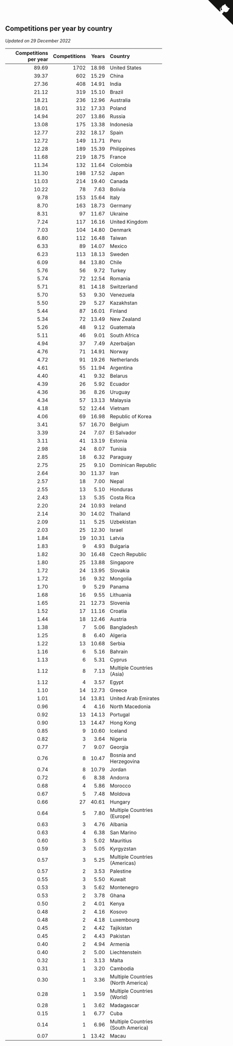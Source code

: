 ## Competitions per year by country

*Updated on 29 December 2022*

| Competitions per year | Competitions | Years | Country |
| ---: | ---: | ---: | :--- |
| 89.69 | 1702 | 18.98 | United States |
| 39.37 | 602 | 15.29 | China |
| 27.36 | 408 | 14.91 | India |
| 21.12 | 319 | 15.10 | Brazil |
| 18.21 | 236 | 12.96 | Australia |
| 18.01 | 312 | 17.33 | Poland |
| 14.94 | 207 | 13.86 | Russia |
| 13.08 | 175 | 13.38 | Indonesia |
| 12.77 | 232 | 18.17 | Spain |
| 12.72 | 149 | 11.71 | Peru |
| 12.28 | 189 | 15.39 | Philippines |
| 11.68 | 219 | 18.75 | France |
| 11.34 | 132 | 11.64 | Colombia |
| 11.30 | 198 | 17.52 | Japan |
| 11.03 | 214 | 19.40 | Canada |
| 10.22 | 78 | 7.63 | Bolivia |
| 9.78 | 153 | 15.64 | Italy |
| 8.70 | 163 | 18.73 | Germany |
| 8.31 | 97 | 11.67 | Ukraine |
| 7.24 | 117 | 16.16 | United Kingdom |
| 7.03 | 104 | 14.80 | Denmark |
| 6.80 | 112 | 16.48 | Taiwan |
| 6.33 | 89 | 14.07 | Mexico |
| 6.23 | 113 | 18.13 | Sweden |
| 6.09 | 84 | 13.80 | Chile |
| 5.76 | 56 | 9.72 | Turkey |
| 5.74 | 72 | 12.54 | Romania |
| 5.71 | 81 | 14.18 | Switzerland |
| 5.70 | 53 | 9.30 | Venezuela |
| 5.50 | 29 | 5.27 | Kazakhstan |
| 5.44 | 87 | 16.01 | Finland |
| 5.34 | 72 | 13.49 | New Zealand |
| 5.26 | 48 | 9.12 | Guatemala |
| 5.11 | 46 | 9.01 | South Africa |
| 4.94 | 37 | 7.49 | Azerbaijan |
| 4.76 | 71 | 14.91 | Norway |
| 4.72 | 91 | 19.26 | Netherlands |
| 4.61 | 55 | 11.94 | Argentina |
| 4.40 | 41 | 9.32 | Belarus |
| 4.39 | 26 | 5.92 | Ecuador |
| 4.36 | 36 | 8.26 | Uruguay |
| 4.34 | 57 | 13.13 | Malaysia |
| 4.18 | 52 | 12.44 | Vietnam |
| 4.06 | 69 | 16.98 | Republic of Korea |
| 3.41 | 57 | 16.70 | Belgium |
| 3.39 | 24 | 7.07 | El Salvador |
| 3.11 | 41 | 13.19 | Estonia |
| 2.98 | 24 | 8.07 | Tunisia |
| 2.85 | 18 | 6.32 | Paraguay |
| 2.75 | 25 | 9.10 | Dominican Republic |
| 2.64 | 30 | 11.37 | Iran |
| 2.57 | 18 | 7.00 | Nepal |
| 2.55 | 13 | 5.10 | Honduras |
| 2.43 | 13 | 5.35 | Costa Rica |
| 2.20 | 24 | 10.93 | Ireland |
| 2.14 | 30 | 14.02 | Thailand |
| 2.09 | 11 | 5.25 | Uzbekistan |
| 2.03 | 25 | 12.30 | Israel |
| 1.84 | 19 | 10.31 | Latvia |
| 1.83 | 9 | 4.93 | Bulgaria |
| 1.82 | 30 | 16.48 | Czech Republic |
| 1.80 | 25 | 13.88 | Singapore |
| 1.72 | 24 | 13.95 | Slovakia |
| 1.72 | 16 | 9.32 | Mongolia |
| 1.70 | 9 | 5.29 | Panama |
| 1.68 | 16 | 9.55 | Lithuania |
| 1.65 | 21 | 12.73 | Slovenia |
| 1.52 | 17 | 11.16 | Croatia |
| 1.44 | 18 | 12.46 | Austria |
| 1.38 | 7 | 5.06 | Bangladesh |
| 1.25 | 8 | 6.40 | Algeria |
| 1.22 | 13 | 10.68 | Serbia |
| 1.16 | 6 | 5.16 | Bahrain |
| 1.13 | 6 | 5.31 | Cyprus |
| 1.12 | 8 | 7.13 | Multiple Countries (Asia) |
| 1.12 | 4 | 3.57 | Egypt |
| 1.10 | 14 | 12.73 | Greece |
| 1.01 | 14 | 13.81 | United Arab Emirates |
| 0.96 | 4 | 4.16 | North Macedonia |
| 0.92 | 13 | 14.13 | Portugal |
| 0.90 | 13 | 14.47 | Hong Kong |
| 0.85 | 9 | 10.60 | Iceland |
| 0.82 | 3 | 3.64 | Nigeria |
| 0.77 | 7 | 9.07 | Georgia |
| 0.76 | 8 | 10.47 | Bosnia and Herzegovina |
| 0.74 | 8 | 10.79 | Jordan |
| 0.72 | 6 | 8.38 | Andorra |
| 0.68 | 4 | 5.86 | Morocco |
| 0.67 | 5 | 7.48 | Moldova |
| 0.66 | 27 | 40.61 | Hungary |
| 0.64 | 5 | 7.80 | Multiple Countries (Europe) |
| 0.63 | 3 | 4.76 | Albania |
| 0.63 | 4 | 6.38 | San Marino |
| 0.60 | 3 | 5.02 | Mauritius |
| 0.59 | 3 | 5.05 | Kyrgyzstan |
| 0.57 | 3 | 5.25 | Multiple Countries (Americas) |
| 0.57 | 2 | 3.53 | Palestine |
| 0.55 | 3 | 5.50 | Kuwait |
| 0.53 | 3 | 5.62 | Montenegro |
| 0.53 | 2 | 3.78 | Ghana |
| 0.50 | 2 | 4.01 | Kenya |
| 0.48 | 2 | 4.16 | Kosovo |
| 0.48 | 2 | 4.18 | Luxembourg |
| 0.45 | 2 | 4.42 | Tajikistan |
| 0.45 | 2 | 4.43 | Pakistan |
| 0.40 | 2 | 4.94 | Armenia |
| 0.40 | 2 | 5.00 | Liechtenstein |
| 0.32 | 1 | 3.13 | Malta |
| 0.31 | 1 | 3.20 | Cambodia |
| 0.30 | 1 | 3.36 | Multiple Countries (North America) |
| 0.28 | 1 | 3.59 | Multiple Countries (World) |
| 0.28 | 1 | 3.62 | Madagascar |
| 0.15 | 1 | 6.77 | Cuba |
| 0.14 | 1 | 6.96 | Multiple Countries (South America) |
| 0.07 | 1 | 13.42 | Macau |


<a href="https://github.com/JustinTimeCuber/wca_statistics" class="github-corner" aria-label="View source on Github"><svg width="80" height="80" viewBox="0 0 250 250" style="fill:#151513; color:#fff; position: absolute; top: 0; border: 0; right: 0;" aria-hidden="true"><path d="M0,0 L115,115 L130,115 L142,142 L250,250 L250,0 Z"></path><path d="M128.3,109.0 C113.8,99.7 119.0,89.6 119.0,89.6 C122.0,82.7 120.5,78.6 120.5,78.6 C119.2,72.0 123.4,76.3 123.4,76.3 C127.3,80.9 125.5,87.3 125.5,87.3 C122.9,97.6 130.6,101.9 134.4,103.2" fill="currentColor" style="transform-origin: 130px 106px;" class="octo-arm"></path><path d="M115.0,115.0 C114.9,115.1 118.7,116.5 119.8,115.4 L133.7,101.6 C136.9,99.2 139.9,98.4 142.2,98.6 C133.8,88.0 127.5,74.4 143.8,58.0 C148.5,53.4 154.0,51.2 159.7,51.0 C160.3,49.4 163.2,43.6 171.4,40.1 C171.4,40.1 176.1,42.5 178.8,56.2 C183.1,58.6 187.2,61.8 190.9,65.4 C194.5,69.0 197.7,73.2 200.1,77.6 C213.8,80.2 216.3,84.9 216.3,84.9 C212.7,93.1 206.9,96.0 205.4,96.6 C205.1,102.4 203.0,107.8 198.3,112.5 C181.9,128.9 168.3,122.5 157.7,114.1 C157.9,116.9 156.7,120.9 152.7,124.9 L141.0,136.5 C139.8,137.7 141.6,141.9 141.8,141.8 Z" fill="currentColor" class="octo-body"></path></svg></a><style>.github-corner:hover .octo-arm{animation:octocat-wave 560ms ease-in-out}@keyframes octocat-wave{0%,100%{transform:rotate(0)}20%,60%{transform:rotate(-25deg)}40%,80%{transform:rotate(10deg)}}@media (max-width:500px){.github-corner:hover .octo-arm{animation:none}.github-corner .octo-arm{animation:octocat-wave 560ms ease-in-out}}</style>
